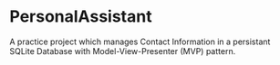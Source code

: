 # PersonalAssistant


A practice project which manages Contact Information in a persistant SQLite Database with Model-View-Presenter (MVP) pattern.
